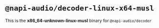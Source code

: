 # `@napi-audio/decoder-linux-x64-musl`

This is the **x86_64-unknown-linux-musl** binary for `@napi-audio/decoder`
